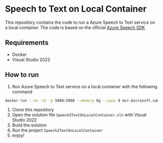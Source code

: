 ﻿# Speech to Text on Local Container
This repository contains the code to run a Azure Speech to Text service on a local container.
The code is based on the official [Azure Speech SDK](https://learn.microsoft.com/ja-jp/azure/ai-services/speech-service/speech-sdk)

## Requirements
- Docker
- Visual Studio 2022

## How to run
1. Run Azure Speech to Text service on a local container with the following command

```bash
docker run --rm -it -p 5000:5000 --memory 8g --cpus 4 mcr.microsoft.com/azure-cognitive-services/speechservices/speech-to-text:4.9.0-amd64-ja-jp Eula=accept Billing=https://<SpeechServiceName>.cognitiveservices.azure.com/ ApiKey=<APIKEY>
```

1. Clone this repository
1. Open the solution file `Speech2TextOnLocalContainer.sln` with Visual Studio 2022
1. Build the solution
1. Run the project `Speech2TextOnLocalContainer`
1. enjoy!